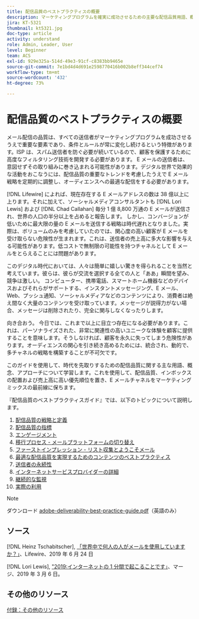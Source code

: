 ```yaml
---
title: 配信品質のベストプラクティスの概要
description: マーケティングプログラムを確実に成功させるための主要な配信品質用語、概念、およびアプローチについて説明します。
jira: KT-5321
thumbnail: kt5321.jpg
doc-type: article
activity: understand
role: Admin, Leader, User
level: Beginner
team: ACS
exl-id: 929e325a-514d-49e3-91cf-c8383bb9465e
source-git-commit: 7e1bd4d4d691e2598770416b002b8eff344cef74
workflow-type: tm+mt
source-wordcount: '432'
ht-degree: 73%

---
```


# 配信品質のベストプラクティスの概要

メール配信の品質は、すべての送信者がマーケティングプログラムを成功させるうえで重要な要素であり、条件とルールが常に変化し続けるという特徴があります。ISP は、スパム送信者を防ぐ必要が続いているので、顧客を保護するために高度なフィルタリング技術を開発する必要があります。 E メールの送信者は、意図せずその取り組みに巻き込まれる可能性があります。デジタル世界で効果的な活動をおこなうには、配信品質の重要なトレンドを考慮したうえで E メール戦略を定期的に調整し、オーディエンスへの最適な配信をする必要があります。

[!DNL Lifewire] によれば、現在存在する E メールアドレスの数は 38 億以上に上ります。それに加えて、ソーシャルメディアコンサルタントも [!DNL Lori Lewis] および [!DNL Chad Callahan] 毎分 1 億 8,800 万通の E メールが送信され、世界の人口の半分以上を占めると報告します。 しかし、コンバージョンが低いために最大限の量の E メールを送信する戦略は時代遅れとなりました。実際は、ボリュームのみを考慮していたのでは、関心度の高い顧客が E メールを受け取らない危険性が生まれます。これは、送信者の売上高に多大な影響を与える可能性があります。低コストで無制限の可能性を持つチャネルとして E メールをとらえることには問題があります。

このデジタル時代においては、人々は簡単に嬉しい驚きを得られることを当然と考えています。彼らは、彼らが交流を選択する全ての人と「ああ」瞬間を望み、競争は激しい。 コンピューター、携帯電話、スマートホーム機器などのデバイスおよびそれらがサポートする、インスタントメッセージング、E メール、Web、プッシュ通知、ソーシャルメディアなどのコンテンツにより、消費者は絶え間なく大量のコンテンツを受け取っています。メッセージが説得力がない場合、メッセージは削除されたり、完全に関与しなくなったりします。

向き合おう。 今日では、これまで以上に目立つ存在になる必要があります。これは、パーソナライズされた、非常に関連性の高いユニークな体験を顧客に提供することを意味します。そうしなければ、顧客を永久に失ってしまう危険性があります。オーディエンスの関心を引き続き高めるためには、統合され、動的で、多チャネルの戦略を構築することが不可欠です。

このガイドを使用して、時代を先取りするための配信品質に関する主な用語、概念、アプローチについて学習します。これを使用して、配信品質、インボックスの配置および売上高に高い優先順位を置き、E メールチャネルをマーケティングミックスの最前線に保ちます。

『配信品質のベストプラクティスガイド』では、以下のトピックについて説明します。

1. [配信品質の戦略と定義](/help/deliverability-strategy-and-definition.md)
2. [配信品質の指標](/help/metrics/metrics-overview.md)
3. [エンゲージメント](/help/engagement.md)
4. [移行プロセス - メールプラットフォームの切り替え](/help/transition-process/switching-email-platforms.md)
5. [ファーストインプレッション - リスト収集とようこそメール](/help/first-impressions/address-collection-and-list-growth.md)
6. [最適な配信品質を実現するためのコンテンツのベストプラクティス](/help/content-best-practices-for-optimal-delivery.md)
7. [送信者の永続性](/help/sender-permanence.md)
8. [インターネットサービスプロバイダーの詳細](/help/internet-service-provider-specifics/overview.md)
9. [継続的な監視](/help/ongoing-monitoring.md)
10. [実際の利用](/help/putting-it-in-practice.md)

>[!NOTE]
>
>ダウンロード [adobe-deliverability-best-practice-guide.pdf](/help/assets/adobe-deliverability-best-practice-guide.pdf)（英語のみ）

## ソース

[!DNL Heinz Tschabitscher], [「世界中で何人の人がメールを使用していますか？」](https://www.lifewire.com/how-many-email-users-are-there-1171213)、Lifewire、2019 年 6 月 24 日

[!DNL Lori Lewis], [&quot;2019:インターネットの 1 分間で起こることです」](https://www.allaccess.com/merge/archive/29580/2019-this-is-what-happens-in-an-internet-minute)、マージ、2019 年 3 月 6 日。

## その他のリソース

[付録：その他のリソース](/help/additional-resources/general-resources.md)
